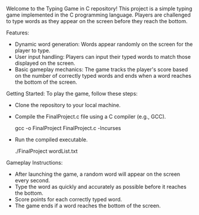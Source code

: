 Welcome to the Typing Game in C repository! This project is a simple typing game implemented in the C programming language. Players are challenged to type words as they appear on the screen before they reach the bottom.

Features:
- Dynamic word generation: Words appear randomly on the screen for the player to type.
- User input handling: Players can input their typed words to match those displayed on the screen.
- Basic gameplay mechanics: The game tracks the player's score based on the number of correctly typed words and ends when a word reaches the bottom of the screen.

Getting Started:
  To play the game, follow these steps:
  - Clone the repository to your local machine.
  - Compile the FinalProject.c file using a C compiler (e.g., GCC).
    
    gcc -o FinalProject FinalProject.c -lncurses


  - Run the compiled executable.
    
    ./FinalProject wordList.txt


Gameplay Instructions:
- After launching the game, a random word will appear on the screen every second.
- Type the word as quickly and accurately as possible before it reaches the bottom.
- Score points for each correctly typed word.
- The game ends if a word reaches the bottom of the screen.
